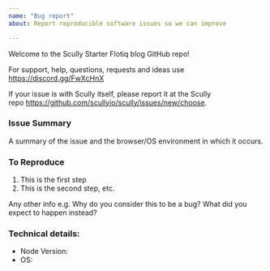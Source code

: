 ```yaml
---
name: "Bug report"
about: Report reproducible software issues so we can improve

---
```


Welcome to the Scully Starter Flotiq blog GitHub repo!

For support, help, questions, requests and ideas use https://discord.gg/FwXcHnX

If your issue is with Scully itself, please report it at the Scully repo https://github.com/scullyio/scully/issues/new/choose.

### Issue Summary

A summary of the issue and the browser/OS environment in which it occurs.

### To Reproduce

1. This is the first step
2. This is the second step, etc.

Any other info e.g. Why do you consider this to be a bug? What did you expect to happen instead?

### Technical details:

* Node Version:
* OS:
